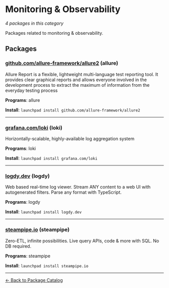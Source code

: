 # Monitoring & Observability

*4 packages in this category*

Packages related to monitoring & observability.

## Packages

### [github.com/allure-framework/allure2](../packages/github.com/allure-framework/allure2.md) (allure)

Allure Report is a flexible, lightweight multi-language test reporting tool. It provides clear graphical reports and allows everyone involved in the development process to extract the maximum of information from the everyday testing process

**Programs**: allure

**Install**: `launchpad install github.com/allure-framework/allure2`

---

### [grafana.com/loki](../packages/grafana.com/loki/index.md) (loki)

Horizontally-scalable, highly-available log aggregation system

**Programs**: loki

**Install**: `launchpad install grafana.com/loki`

---

### [logdy.dev](../packages/logdy.dev/index.md) (logdy)

Web based real-time log viewer. Stream ANY content to a web UI with autogenerated filters. Parse any format with TypeScript.

**Programs**: logdy

**Install**: `launchpad install logdy.dev`

---

### [steampipe.io](../packages/steampipe.io/index.md) (steampipe)

Zero-ETL, infinite possibilities. Live query APIs, code & more with SQL. No DB required.

**Programs**: steampipe

**Install**: `launchpad install steampipe.io`

---

[← Back to Package Catalog](../package-catalog.md)

